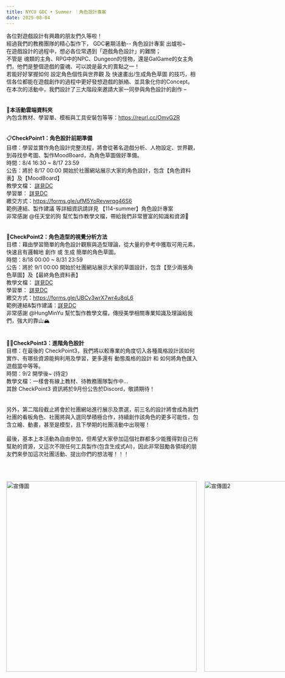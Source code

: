 ```yaml
---
title: NYCU GDC • Summer ｜角色設計專案
date: 2025-08-04
---
```

各位對遊戲設計有興趣的朋友們久等啦！  
經過我們的教務團隊的精心製作下， GDC暑期活動-- 角色設計專案 出爐啦~  
在遊戲設計的過程中，想必各位常遇到「遊戲角色設計」的難關；  
不管是 魂類的主角、RPG中的NPC、Dungeon的怪物，還是GalGame的女主角們，他們是整個遊戲的靈魂、可以說是最大的賣點之一！  
若能好好掌握如何 設定角色個性與世界觀 及 快速畫出/生成角色草圖 的技巧，相信各位都能在遊戲創作的過程中更好發想遊戲的脈絡、並具象化你的Concept。  
在本次的活動中，我們設計了三大階段來邀請大家一同參與角色設計的創作 –  
<br><br>
📂**本活動雲端資料夾**  
內包含教材、學習單、模板與工具安裝包等等：https://reurl.cc/OmvG2R  
<br><br>
📋**CheckPoint1：角色設計前期準備**  
目標：學習並實作角色設計完整流程，將會從著名遊戲分析、人物設定、世界觀，到尋找參考圖、製作MoodBoard，為角色草圖做好準備。  
時間：8/4 16:30 ~ 8/17 23:59  
公告：將於 8/17 00:00 開始於社團網站展示大家的角色設計，包含【角色資料表】及【MoodBoard】  
教學文檔： <u>詳見DC</u>  
學習單： <u>詳見DC</u>   
繳交方式：https://forms.gle/ufM5YoRevwrqg46S6  
範例連結、製作建議 等詳細資訊請詳見 ⁠【114-summer】角色設計專案  
非常感謝 @任天堂的狗  幫忙製作教學文檔，帶給我們非常豐富的知識和資源🦦  
<br><br>
🕺**CheckPoint2：角色造型的視覺分析方法**  
目標：藉由學習簡單的角色設計觀察與造型理論，從大量的參考中獲取可用元素，快速且有邏輯地 創作 或 生成 簡單的角色草圖。  
時間：8/18 00:00 ~ 8/31 23:59  
公告：將於 9/1 00:00 開始於社團網站展示大家的草圖設計，包含【至少兩張角色草圖】及【最終角色資料表】  
教學文檔： <u>詳見DC</u>  
學習單： <u>詳見DC</u>  
繳交方式：https://forms.gle/UBCv3wrX7wr4u8qL6  
範例連結&製作建議：<u>詳見DC</u>  
非常感謝 @HungMinYu  幫忙製作教學文檔，傳授美學相關專業知識及理論給我們，強大的靠山🏔️  
<br><br>
🧙‍♂️**CheckPoint3：進階角色設計**  
目標：在最後的 CheckPoint3，我們將以較專業的角度切入各種風格設計該如何實作、有哪些資源能夠利用及學習，更多還有 動態風格的設計 和 如何將角色匯入遊戲當中等等。  
時間：9/2 開學後~ (待定)  
教學文檔：一樣會有線上教材、待教務團隊製作中...  
其餘 CheckPoint3 資訊將於9月份公告於Discord，敬請期待！  
<br><br>
另外，第二階段截止將會於社團網站進行展示及票選，前三名的設計將會成為我們社團的看板角色、社團將與入選同學積極合作，持續創作該角色的更多可能性，包含立繪、動畫，甚至是模型，且下學期的社團活動中出現喔！
<br><br>
最後，基本上本活動為自由參加，但希望大家參加這個社群都多少能獲得對自己有幫助的資源，又這次不限任何工具製作(包含生成式AI)，因此非常鼓勵各領域的朋友們來參加這次社團活動、提出你們的想法喔！！！

<br><br>
<div style="display: flex; gap: 20px;">
  <img src="/resource/ch_1.png" alt="宣傳圖" width="500">
  <img src="/resource/ch_2.png" alt="宣傳圖2" width="500">
</div>